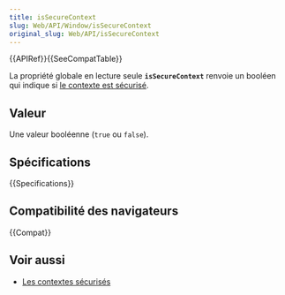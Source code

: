 ```yaml
---
title: isSecureContext
slug: Web/API/Window/isSecureContext
original_slug: Web/API/isSecureContext
---
```


{{APIRef}}{{SeeCompatTable}}

La propriété globale en lecture seule **`isSecureContext`** renvoie un booléen qui indique si [le contexte est sécurisé](/fr/docs/Web/Security/Secure_Contexts).

## Valeur

Une valeur booléenne (`true` ou `false`).

## Spécifications

{{Specifications}}

## Compatibilité des navigateurs

{{Compat}}

## Voir aussi

- [Les contextes sécurisés](/fr/docs/Web/Security/Secure_Contexts)
